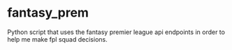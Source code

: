 # fantasy_prem
Python script that uses the fantasy premier league api endpoints in order to help me make fpl squad decisions.
